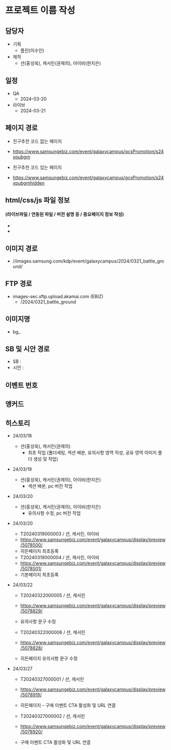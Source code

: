 # 프로젝트 이름 작성

## 담당자
+ 기획
    - 플린(이수인)
+ 제작
    - 션(홍성욱), 캐서린(권제의), 아이비(한지은)

## 일정
+ QA
    - 2024-03-20
+ 라이브
    - 2024-03-21

## 페이지 경로
+ 친구추천 코드 없는 페이지
+ https://www.samsungebiz.com/event/galaxycampus/gcsPromotion/s24xpubgm

+ 친구추천 코드 있는 페이지
+ https://www.samsungebiz.com/event/galaxycampus/gcsPromotion/s24xpubgmhidden


## html/css/js 파일 정보
#### (라이브파일 / 연동된 파일 / 버전 설명 등 / 중요페이지 정보 작성)
- 
- 

## 이미지 경로
+ //images.samsung.com/kdp/event/galaxycampus/2024/0321_battle_ground/

## FTP 경로
+ images-sec.sftp.upload.akamai.com (EBIZ)
    - /2024/0321_battle_ground

## 이미지명
+ bg_

## SB 및 시안 경로
+ SB :
+ 시안 : 

## 이벤트 번호

## 앵커드

## 히스토리
+ 24/03/18
  - 션(홍성욱), 캐서린(권제의)
    - 최초 작업 (폴더세팅, 섹션 배분, 유의사항 영역 작성, 공유 영역 이미지 폴더 생성 및 작업)
    
+ 24/03/19
  - 션(홍성욱), 캐서린(권제의), 아이비(한지은)
    - 섹션 배분, pc 버전 작업
    
+ 24/03/20
  - 션(홍성욱), 캐서린(권제의), 아이비(한지은)
    - 유의사항 수정, pc 버전 작업

+ 24/03/20
    - T20240319000003 / 션, 캐서린, 아이비
    - https://www.samsungebiz.com/event/galaxycampus/display/preview/5078500/
    - 히든페이지 최초등록
    - T20240319000004 / 션, 캐서린, 아이비
    - https://www.samsungebiz.com/event/galaxycampus/display/preview/5078501/
    - 기본페이지 최초등록

+ 24/03/22
    - T20240322000005 / 션, 캐서린
    - https://www.samsungebiz.com/event/galaxycampus/display/preview/5078829/
    - 유의사항 문구 수정

    - T20240322000006 / 션, 캐서린
    - https://www.samsungebiz.com/event/galaxycampus/display/preview/5078828/
    - 히든페이지 유의사항 문구 수정

+ 24/03/27
    - T20240327000001 / 션, 캐서린
    - https://www.samsungebiz.com/event/galaxycampus/display/preview/5078919/
    - 히든페이지 - 구매 이벤트 CTA 활성화 및 URL 연결

    - T20240327000002 / 션, 캐서린
    - https://www.samsungebiz.com/event/galaxycampus/display/preview/5078920/
    - 구매 이벤트 CTA 활성화 및 URL 연결